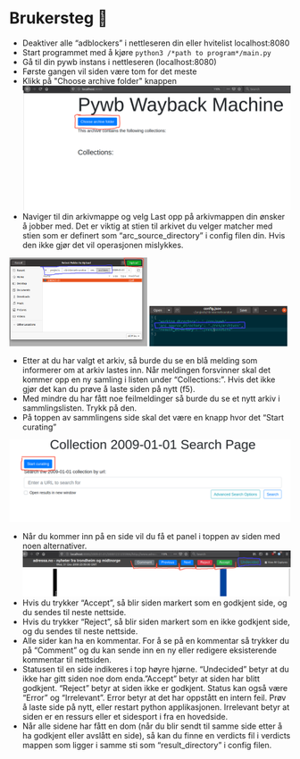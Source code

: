 # Brukersteg :open_book:
- Deaktiver alle “adblockers” i nettleseren din eller hvitelist localhost:8080
- Start programmet med å kjøre ``python3 /*path to program*/main.py ``
- Gå til din pywb instans i nettleseren (localhost:8080)
- Første gangen vil siden være tom for det meste
- Klikk på "Choose archive folder" knappen
![Velg knapp steg](use-steps-images/choose_archive_btn.png)
- Naviger til din arkivmappe og velg Last opp på arkivmappen din ønsker å jobber med. Det er viktig at stien til arkivet du velger matcher med stien som er definert som “arc_source_directory” i config filen din. Hvis den ikke gjør det vil operasjonen mislykkes. 
<div>
   <img src="use-steps-images/upload_archive.png" alt="upload step" style="width: 49%">
   <img src="use-steps-images/arc_source_dir.png" alt="upload step" style="width: 49%">
</div>
 
- Etter at du har valgt et arkiv, så burde du se en blå melding som informerer om at arkiv lastes inn. Når meldingen forsvinner skal det kommer opp en ny samling i listen under “Collections:”. Hvis det ikke gjør det kan du prøve å laste siden på nytt (f5).
- Med mindre du har fått noe feilmeldinger så burde du se et nytt arkiv i sammlingslisten. Trykk på den.  
- På toppen av sammlingens side skal det være en knapp hvor det “Start curating”
 
![Start curating step](use-steps-images/start_curating.png)
- Når du kommer inn på en side vil du få et panel i toppen av siden med noen alternativer.  
![curator actions](use-steps-images/curate_actions.png)
- Hvis du trykker “Accept”, så blir siden markert som en godkjent side, og du sendes til neste nettside.
- Hvis du trykker “Reject”, så blir siden markert som en ikke godkjent side, og du sendes til neste nettside.
- Alle sider kan ha en kommentar. For å se på en kommentar så trykker du på “Comment” og du kan sende inn en ny eller redigere eksisterende kommentar til nettsiden. 
- Statusen til en side indikeres i top høyre hjørne. “Undecided” betyr at du ikke har gitt siden noe dom enda.”Accept” betyr at siden har blitt godkjent. “Reject” betyr at siden ikke er godkjent. Status kan også være “Error” og “Irrelevant”. Error betyr at det har oppstått en intern feil. Prøv å laste side på nytt, eller restart python applikasjonen. Irrelevant betyr at siden er en ressurs eller et sidesport i fra en hovedside. 
- Når alle sidene har fått en dom (når du blir sendt til samme side etter å ha godkjent eller avslått en side), så kan du finne en verdicts fil i verdicts mappen som ligger i samme sti som “result_directory” i config filen. 
